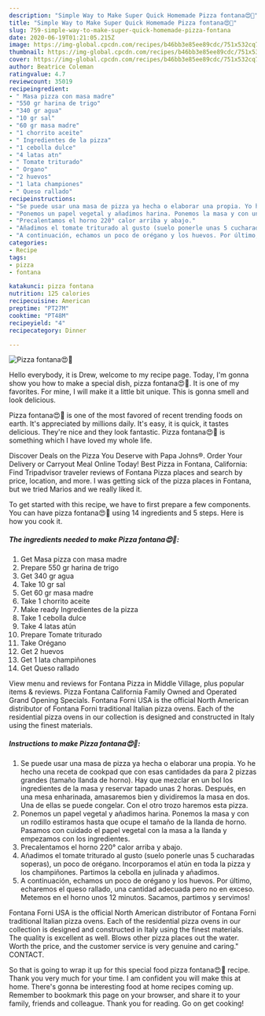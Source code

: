 ```yaml
---
description: "Simple Way to Make Super Quick Homemade Pizza fontana😍🍕"
title: "Simple Way to Make Super Quick Homemade Pizza fontana😍🍕"
slug: 759-simple-way-to-make-super-quick-homemade-pizza-fontana
date: 2020-06-19T01:21:05.215Z
image: https://img-global.cpcdn.com/recipes/b46bb3e85ee89cdc/751x532cq70/pizza-fontana😍🍕-foto-principal.jpg
thumbnail: https://img-global.cpcdn.com/recipes/b46bb3e85ee89cdc/751x532cq70/pizza-fontana😍🍕-foto-principal.jpg
cover: https://img-global.cpcdn.com/recipes/b46bb3e85ee89cdc/751x532cq70/pizza-fontana😍🍕-foto-principal.jpg
author: Beatrice Coleman
ratingvalue: 4.7
reviewcount: 35019
recipeingredient:
- " Masa pizza con masa madre"
- "550 gr harina de trigo"
- "340 gr agua"
- "10 gr sal"
- "60 gr masa madre"
- "1 chorrito aceite"
- " Ingredientes de la pizza"
- "1 cebolla dulce"
- "4 latas atn"
- " Tomate triturado"
- " Organo"
- "2 huevos"
- "1 lata championes"
- " Queso rallado"
recipeinstructions:
- "Se puede usar una masa de pizza ya hecha o elaborar una propia. Yo he hecho una receta de cookpad que con esas cantidades da para 2 pizzas grandes (tamaño llanda de horno). Hay que mezclar en un bol los ingredientes de la masa y reservar tapado unas 2 horas. Después, en una mesa enharinada, amasaremos bien y dividiremos la masa en dos. Una de ellas se puede congelar. Con el otro trozo haremos esta pizza."
- "Ponemos un papel vegetal y añadimos harina. Ponemos la masa y con un rodillo estiramos hasta que ocupe el tamaño de la llanda de horno. Pasamos con cuidado el papel vegetal con la masa a la llanda y empezamos con los ingredientes."
- "Precalentamos el horno 220° calor arriba y abajo."
- "Añadimos el tomate triturado al gusto (suelo ponerle unas 5 cucharadas soperas), un poco de orégano. Incorporamos el atún en toda la pizza y los champiñones. Partimos la cebolla en julinada y añadimos."
- "A continuación, echamos un poco de orégano y los huevos. Por último, echaremos el queso rallado, una cantidad adecuada pero no en exceso. Metemos en el horno unos 12 minutos. Sacamos, partimos y servimos!"
categories:
- Recipe
tags:
- pizza
- fontana

katakunci: pizza fontana 
nutrition: 125 calories
recipecuisine: American
preptime: "PT27M"
cooktime: "PT48M"
recipeyield: "4"
recipecategory: Dinner

---
```



![Pizza fontana😍🍕](https://img-global.cpcdn.com/recipes/b46bb3e85ee89cdc/751x532cq70/pizza-fontana😍🍕-foto-principal.jpg)

Hello everybody, it is Drew, welcome to my recipe page. Today, I'm gonna show you how to make a special dish, pizza fontana😍🍕. It is one of my favorites. For mine, I will make it a little bit unique. This is gonna smell and look delicious.

Pizza fontana😍🍕 is one of the most favored of recent trending foods on earth. It's appreciated by millions daily. It's easy, it is quick, it tastes delicious. They're nice and they look fantastic. Pizza fontana😍🍕 is something which I have loved my whole life.

Discover Deals on the Pizza You Deserve with Papa Johns®. Order Your Delivery or Carryout Meal Online Today! Best Pizza in Fontana, California: Find Tripadvisor traveler reviews of Fontana Pizza places and search by price, location, and more. I was getting sick of the pizza places in Fontana, but we tried Marios and we really liked it.


To get started with this recipe, we have to first prepare a few components. You can have pizza fontana😍🍕 using 14 ingredients and 5 steps. Here is how you cook it.

<!--inarticleads1-->

##### The ingredients needed to make Pizza fontana😍🍕:

1. Get  Masa pizza con masa madre
1. Prepare 550 gr harina de trigo
1. Get 340 gr agua
1. Take 10 gr sal
1. Get 60 gr masa madre
1. Take 1 chorrito aceite
1. Make ready  Ingredientes de la pizza
1. Take 1 cebolla dulce
1. Take 4 latas atún
1. Prepare  Tomate triturado
1. Take  Orégano
1. Get 2 huevos
1. Get 1 lata champiñones
1. Get  Queso rallado


View menu and reviews for Fontana Pizza in Middle Village, plus popular items &amp; reviews. Pizza Fontana California Family Owned and Operated Grand Opening Specials. Fontana Forni USA is the official North American distributor of Fontana Forni traditional Italian pizza ovens. Each of the residential pizza ovens in our collection is designed and constructed in Italy using the finest materials. 

<!--inarticleads2-->

##### Instructions to make Pizza fontana😍🍕:

1. Se puede usar una masa de pizza ya hecha o elaborar una propia. Yo he hecho una receta de cookpad que con esas cantidades da para 2 pizzas grandes (tamaño llanda de horno). Hay que mezclar en un bol los ingredientes de la masa y reservar tapado unas 2 horas. Después, en una mesa enharinada, amasaremos bien y dividiremos la masa en dos. Una de ellas se puede congelar. Con el otro trozo haremos esta pizza.
1. Ponemos un papel vegetal y añadimos harina. Ponemos la masa y con un rodillo estiramos hasta que ocupe el tamaño de la llanda de horno. Pasamos con cuidado el papel vegetal con la masa a la llanda y empezamos con los ingredientes.
1. Precalentamos el horno 220° calor arriba y abajo.
1. Añadimos el tomate triturado al gusto (suelo ponerle unas 5 cucharadas soperas), un poco de orégano. Incorporamos el atún en toda la pizza y los champiñones. Partimos la cebolla en julinada y añadimos.
1. A continuación, echamos un poco de orégano y los huevos. Por último, echaremos el queso rallado, una cantidad adecuada pero no en exceso. Metemos en el horno unos 12 minutos. Sacamos, partimos y servimos!


Fontana Forni USA is the official North American distributor of Fontana Forni traditional Italian pizza ovens. Each of the residential pizza ovens in our collection is designed and constructed in Italy using the finest materials. The quality is excellent as well. Blows other pizza places out the water. Worth the price, and the customer service is very genuine and caring.&#34; CONTACT. 

So that is going to wrap it up for this special food pizza fontana😍🍕 recipe. Thank you very much for your time. I am confident you will make this at home. There's gonna be interesting food at home recipes coming up. Remember to bookmark this page on your browser, and share it to your family, friends and colleague. Thank you for reading. Go on get cooking!
